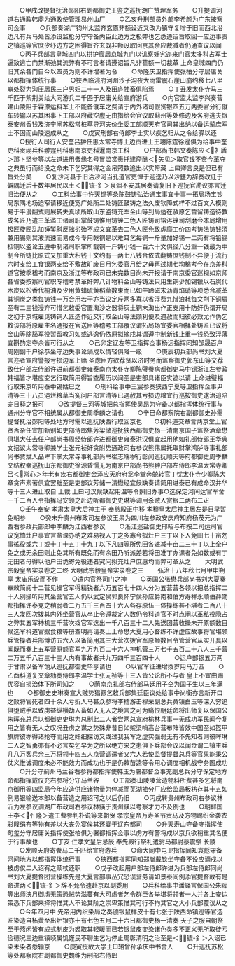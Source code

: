 <!-- { "loadSidebar": true } -->
　　○甲戌改提督抚治郧阳右副都御史王鉴之巡抚湖广赞理军务
　　○升提调河道右通政韩鼎为通政使管理易州山厂
　　○乙亥升刑部员外郎李希颜为广东按察司佥事
　　○兵部奏湖广钧州太监齐玄原非额设近又改为镇守复增于旧而西北沿边凡有兵马处皆添设监枪分守守备内臣此边方之极弊也乞悉遵诏旨取回一应边事责之镇巡等官庶少纾边方之困得旨齐玄既非额设取回京其余应裁减者仍通查议以闻
　　○丙子兵部言皇城四门以拱护宸居京城九门以讥察奸宄迩来门官太多科占军士逼致逃亡门禁渐弛其流弊有不可言者请遵诏旨凡非雚额一切裁革  上命皇城四门仍旧其余各门自今以四员为则不许增著为令
　　○命隆庆卫指挥使张柏分守居庸关以都指挥体统行事
　　○狭西临洮府河州沙子沟夜大雨雷震石崖山崩约移七八里崩处裂为沟压居民三户男妇二十一人及田庐牲畜俱陷焉
　　○丁丑发太仆寺马三千匹于紫荆关给大同游兵二千匹于居庸关给宣府游兵
　　○内官监太监李兴奏营建山陵阻于霖潦运料军士不能备僦车之费请于内外诸司假贷银四五万两委官分行僦车转输以苏其困事下工部以府藏空虗无由措给会官议取蓟州等处修边及各府逃夫银泰安州香钱及济宁闸苏松常桩草导河夫价坐委工部顺天府官司其出纳以备运辇庶军士不困而山陵速成从之
　　○戊寅刑部右侍郎李士实以疾乞归从之令给驿以还
　　○授行人司行人安奎吕翀任惠太常寺博士边贡进士王珝陈霆徐暹俱为给事中奎吏科贡珝兵科翀霆刑科惠南京吏科暹南京工科
　　○户部尚书韩文奏陈应＜衤盾＞那卜坚参等以左道进用夤缘名号冒滥赏赉托建斋醮＜矢见＞取官钱不赀今革夺之典虽行而给没之命未下乞究其得之金帛照数追出以实帑藏  上曰卿言良是但已有旨处分矣
　　○复沙河县于旧治沙河当孔道官吏惮于迎送乃以沙壅为辞奏改迁于僻隅迁后十数年居民以土＜锍-釒＞泉涸不安其居奏请复旧下巡抚官勘议亦言迁旧治便从之
　　○工科给事中许天锡等条陈鼓铸弘治通宝事宜十事一拓局场宝钞局东隅地场迫窄请移近便宽广处所二处铸匠鼓铸之法久废钦降式样不过百文入模则易于平漫翻式则展转失真顷所取山东盗铸充军金山等到局适在赦原乞暂留铸造待教成各匠乃遣三革滥工诸司职掌鼓铸惟用铸锉二色人匠铸司镕泻锉司刮磨今本局增用钑匠旋匠乱加锤錾斜反拙劣殆不成文宜革去二色人匠免致虗靡工价四考铸法铸钱湏兼用锡则其液流速而易成今专用乾铜是以难耳乞每铜一斤量加好锡一二两有将铅锡抵铜以盗论五遵中制诸司职掌所载铜一斤铸小钱一百六十文俱径八分重一钱最为中制今所铸比原式又加重大积钱十文约有一两七八钱合依式翻铸庶钱制不异便于流行六时支给工食银两支给不敷故旷废日月乞委官月给之毋再过期七均稽考今在京差科道官按季稽考而南京及浙江等布政司已未完数目尚未开报请于南京委官巡视如京师各省委按察司官职专稽考禁革奸弊八计物料金山等铸法只用生铜少加锡镴以石炭代木炭以松香代桐油及少用黄蜡硫黄稻草数束而已如牛蹄磁末沥青焰硝等项悉合减革其铜炭之类每铸钱一万合用若干亦当议定斤两多寡以省浮费九惜浪耗每文削下铜屑至有二三钱漫弃可惜乞敕委官置淘沙之器将灰土铜末淘出作正支用十防奸伪谓开局之初于京城雇觅铸铜人匠造作近又行取金山等法颇利便及遇赦而归彼必效尤作伪乞敕该部将原雇主名通报在官送臣等稽考工部覆议谓拓局场宜委官相择处铸匠已议将金山等除豁军役暂留教习如或逃逸仍依原拟摘戍其谓遵中制新钱止重一钱恐致浮薄宜斟酌定夺余皆可行从之
　　○己卯定辽左等卫指挥佥事杨远指挥同知邹晟百户周刚副千户徐恭坐守边失事论谪戍以情轻俱降一级
　　○庚辰初兵部尚书刘大夏言迩者宣府警报亏损边军上贻  圣虑臣方欲荐贤以济时务而监察御史郭东山等交荐致仕户部左侍郎许进前都御史雍泰南京太仆寺卿陈璧餋病都御史马中锡浙江左参政韩福皆才堪应变乞行取简用得旨查履历以闻至是吏部具诸臣实迹以请  上命进璧福行取来京听用泰中锡姑巳之
　　○刑科给事中王宸参奏狭西宁夏等卫指挥佥事尹清等三十八员浥烂粮草当究问户部言清等已遇赦其亏损边粮宜行巡按御史逮治追陪完日释之报可
　　○改提督三河等城把总指挥使吴昂为守备以都指挥体统行事与通州分守官不相统属从都御史周季麟之请也
　　○辛巳命都察院右副都御史孙需提督抚治郧阳等处地方时需以巡抚陕西行取回京也　　○初科道交章言两京堂上官贤否杂任宜加甄别如吏部侍郎焦芳梁储巡抚狭西都御史杨一清南京国子监祭酒章懋俱堪大任去任户部尚书周经侍郎许进都御史雍泰洪汉俱宜起用他如礼部侍郎王华典文招议太常寺卿兼学士张元祯奸贪附势通政司右参议熊伟属托取财掌鸿胪寺事礼部尚书贾斌人品卑下掌太常寺事礼部尚书崔志端秽行彰闻巡抚顺天等府都御史周季麟交结权幸巡抚山东都御史徐源昏懦无为南京户部尚书熊翀户部左侍郎李温太常寺卿吕＜常心＞年老有疾右都御史金泽应天府府丞李堂奔兢转官丁忧太仆寺少卿陈大章贪声素著俱宜罢黜至是吏部议芳储一清懋经宜候缺奏请简用进泰已有成命汉并华等十三人进止取自  上裁  上曰可汉候缺起用温等令照旧办事○选保定河间达官军舍一千二百人令指挥冯安领之赴边听都御史史琳等调用杀贼人赏银二两布二疋
　　○壬午奉安  孝肃太皇大后神主于  奉慈殿正中移  孝穆皇太后神主居左是日早暂免朝参
　　○癸未升贵州布政司左参议王杲为四川左参政安庆府知府杨茂元为广西右参政兵部郎中李麟为江西右参议
　　○浙江巡盐御史邢昭与布按二司运司官议宽恤灶户事宜言盐课办纳之难易视人丁之多寡今拟灶户三丁以下人免田七十亩勿事徭役或六丁或十丁十五丁十九丁以下凡四等所免田各递减十亩二三十丁以上全户免之或无余田则止免其所有既免而有余田乃听派差若将田准丁办课者免如数或有丁无田者毋得以他户田诡寄免役违者究问拟充灶户庶惠均而弊可革从之
　　大明武宗毅皇帝实录卷之二终
大明武宗毅皇帝实录卷之三
　　弘治十八年秋七月甲申朔享  太庙乐设而不作
　　○遣内官祭司门之神
　　○英国公张懋兵部尚书刘大夏奏奉敕简阅十二营见操官军得精锐者六万五百七十四人分为五营营各领以把总指挥二十人别操听用其坐营官五人仍以武定侯郭良怀宁侯孙应爵南和伯方寿祥永顺伯薛勋都指挥许泰克之稍弱者二万五千三百四十六人各存原伍一体操练甚不堪者二百八十三人发回次拨其内外坐营官从卒止令遵裁定人数仍令科道官不时点闸以革私役隐占之弊其五军神机三千营次拨官军选出一千八百三十二人先送团营收操未开原额数目候选军科道官据食粮等册查明再请奏上上命懋大夏用心督练不许虚应故事将官堪领兵管操者兵部博访五六人以备简用其三大营次拨官军原额数目令管营官从实开具以闻既而奏上五军营原额官军九万九百二十六人神机营三万七千五百二十八人三千营二万五千八百三十三人内有事故者共九万四千三百四十人
　　○运户部银五万两于甘肃以备军饷从巡抚都御史毕亨请也
　　○以官军征进增拨岁用马万匹
　　○乙酉科道复交章劾奏侍郎李温学士张元祯等十三人皆公论所不与者  皇上不宜曲赐优容自损治体下所司知之
　　○荫南京礼部右侍郎马廷用子仝为国子生以三年满也
　　○都御史史琳奏宣大贼势猖獗乞敕兵部集廷臣议处给事中尚衡亦言新开口之败将官死者四十余人亏折人马甚众参将李稽游击穆荣副总兵黄镇白玉等深入穷追俱堕贼手以致虏益纵横劫人畜如入无人之境言之可为痛恨朝廷命将出师复以保国公朱晖充总兵以都御史史琳为总制此二人者尝两总宣府榆林兵事一无成功军民闻今复用之皆有无人之叹况丑虏之谋之势殊非昔日如架梁哨高台营布阵皆效中国至如盔甲旗牌彼亦得诸抢夺而用之奸细探访又或过我我军之虚实强弱无有不先知者则彼晖琳二人之智勇亦有不必言矣乞早为之所以绝方来之患俱下兵部会议以闻佥谓二镇主兵几八万客兵余三万将领十四五人京营调遣者又六人若使监督提督总兵等官果能秉公仗义惟诚调度未必不能效力而成功也于是仍敕苗逵等令用心调度相机战守务图成功
　　○升分守蓟州马兰谷右参将都指挥使韩玉为署都督佥事充副总兵分守保定地方命都指挥戴仪充右参将分守马兰谷
　　○工部奏山陵陵营造物料所费甚多乞将南京御用等四监局今年应造供应诸物量为停减而芜湖抽分厂应给监局板枋存其十五如例易银输送本部以备营造之用诏可之以后仍旧
　　○丙戌转贵州布政司右参议林沂为左参议调湖广布政司右参议林鐄于贵州鐄以考察才力不及例也
　　○朝鲜国王李＜忄隆＞遣工曹参判朴说等来朝贺  孝宗皇帝万寿圣节贡马及方物赐织金袭衣彩叚绢布等物有差以大丧免宴俟其还宴于辽东都司
　　○升天寿山守备守指挥使句玺分守居庸关指挥使张柏俱为署都指挥佥事以虏方有警将戍以京兵欲稍重其名便于行事故也
　　○丁亥  仁孝文皇后忌辰  奉先殿行祭礼遣驸马都尉蔡震祭  长陵
　　○发顺天府寄餋马二千匹给宣府游兵
　　○命大同中屯卫指挥同知袁彪守备河间地方以都指挥体统行事
　　○狭西都指挥同知郑胤戴钦坐守备不设应谪戍以被虏仅二人诏宥之赎杖还职
　　○戊子改起用户部左侍郎许进为兵部左侍郎同尚书刘大夏提督团营操练先是大夏言部事丛冗恐误营务请如景泰间例添官提督故有是命进两＜锍-釒＞辞不允令速赴京以副委用
　　○兵科给事中潘铎言保国公朱晖等出师浃月御虏无策恐贼势滋蔓有大可虑者乞令群臣各举堪将领者一人并各上安边策悉下兵部来择将惟其人不论其阶之崇卑策惟其可行不拘其官之大小兵部覆议从之
　　○今年四月中  先帝用内织染局之奏颁银鼠样皮十有七张于陕西命镇巡等官选匠染造自柘黄至出炉银亦十有七色五月二十六日都御史杨一清奏  天子之服自朝祭至于燕闲皆有成式制皮为裘取其轻暖而已若银鼠皮变染诸色类多不正义无所取徒亏俭德况三边重镇顷属饥馑民不聊生乞为停止周彰清明之治至是＜锍-釒＞入诏已染未染者悉输京
　　○庚寅授故大学士□辂曾孙承庆中书舍人
　　○升巡抚苏松等处都察院右副都御史魏绅为刑部右侍郎
